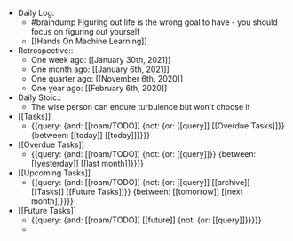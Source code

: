 - Daily Log:
    - #braindump Figuring out life is the wrong goal to have - you should focus on figuring out yourself
    - [[Hands On Machine Learning]]
- Retrospective::
    - One week ago: [[January 30th, 2021]]
    - One month ago: [[January 6th, 2021]]
    - One quarter ago: [[November 6th, 2020]]
    - One year ago: [[February 6th, 2020]]
- Daily Stoic::
    - The wise person can endure turbulence but won't choose it
- [[Tasks]]
    - {{query: {and: [[roam/TODO]] {not: {or: [[query]] [[Overdue Tasks]]}} {between: [[today]] [[today]]}}}}
- [[Overdue Tasks]]
    - {{query: {and: [[roam/TODO]] {not: {or: [[query]]}} {between: [[yesterday]] [[last month]]}}}}
- [[Upcoming Tasks]]
    - {{query: {and: [[roam/TODO]] {not: {or: [[query]] [[archive]] [[Tasks]] [[Future Tasks]]}} {between: [[tomorrow]] [[next month]]}}}}
- [[Future Tasks]]
    - {{query: {and: [[roam/TODO]] [[future]] {not: {or: [[query]]}}}}}
    - 
